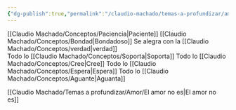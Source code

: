 ```yaml
---
{"dg-publish":true,"permalink":"/claudio-machado/temas-a-profundizar/amor/el-amor-es/"}
---
```


[[Claudio Machado/Conceptos/Paciencia\|Paciente]] 
[[Claudio Machado/Conceptos/Bondad\|Bondadoso]]
Se alegra con la [[Claudio Machado/Conceptos/verdad\|verdad]]  
Todo lo [[Claudio Machado/Conceptos/Soporta\|Soporta]] 
Todo lo [[Claudio Machado/Conceptos/Cree\|Cree]]
Todo lo [[Claudio Machado/Conceptos/Espera\|Espera]] 
Todo lo [[Claudio Machado/Conceptos/Aguante\|Aguanta]] 

[[Claudio Machado/Temas a profundizar/Amor/El amor no es\|El amor no es]]